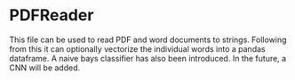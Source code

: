 # PDFReader
This file can be used to read PDF and word documents to strings. Following from this it can optionally vectorize the individual words into a pandas dataframe. A naive bays classifier has also been introduced. In the future, a CNN will be added.
